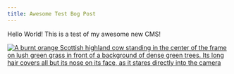 ```yaml
---
title: Awesome Test Bog Post
---
```

Hello World! This is a test of my awesome new CMS!

[![A burnt orange Scottish highland cow standing in the center of the frame on lush green grass in front of a background of dense green trees. Its long hair covers all but its nose on its face, as it stares directly into the camera](/media/3076351a5c3ab9ea5.82647095.jpg "Highland Coo")](https://wordpress.org/photos/photo/3076351a5c/)
